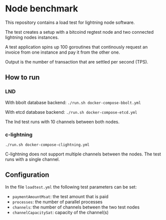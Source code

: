# Node benchmark

This repository contains a load test for lightning node software.

The test creates a setup with a bitcoind regtest node and two connected
lightning nodes instances.

A test application spins up 100 goroutines that continously request an invoice
from one instance and pay it from the other one.

Output is the number of transaction that are settled per second (TPS).

## How to run

### LND

With bbolt database backend: `./run.sh docker-compose-bbolt.yml`

With etcd database backend: `./run.sh docker-compose-etcd.yml`

The lnd test runs with 10 channels between both nodes.

### c-lightning

`./run.sh docker-compose-clightning.yml`

C-lightning does not support multiple channels between the nodes. The test runs
with a single channel.

## Configuration

In the file `loadtest.yml` the following test parameters can be set:
* `paymentAmountMsat`: the test amount that is paid
* `processes`: the number of parallel processes
* `channels`: the number of channels between the two test nodes
* `channelCapacitySat`: capacity of the channel(s)